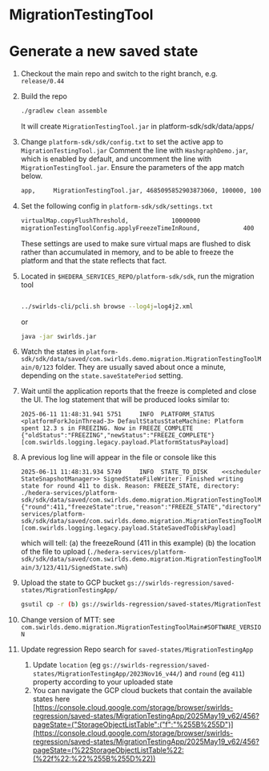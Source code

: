 # MigrationTestingTool

# Generate a new saved state

1. Checkout the main repo and switch to the right branch, e.g. `release/0.44`

2. Build the repo

   ```bash
   ./gradlew clean assemble
   ```

   It will create `MigrationTestingTool.jar` in platform-sdk/sdk/data/apps/

3. Change `platform-sdk/sdk/config.txt` to set the active app to `MigrationTestingTool.jar` Comment the line with `HashgraphDemo.jar`, which is enabled by default, and uncomment the line with `MigrationTestingTool.jar`. Ensure the parameters of the app match below.

   ```bash
   app,		MigrationTestingTool.jar, 4685095852903873060, 100000, 1000
   ```
4. Set the following config in `platform-sdk/sdk/settings.txt`

   ```bash
   virtualMap.copyFlushThreshold,            10000000
   migrationTestingToolConfig.applyFreezeTimeInRound,            400
   ```

   These settings are used to make sure virtual maps are flushed to disk rather than accumulated in memory, and to be able to freeze the platform and that the state reflects that fact.

5. Located in `$HEDERA_SERVICES_REPO/platform-sdk/sdk`, run the migration tool

   ```bash

   ../swirlds-cli/pcli.sh browse --log4j=log4j2.xml
   ```

   or

   ```bash
   java -jar swirlds.jar
   ```
6. Watch the states in `platform-sdk/sdk/data/saved/com.swirlds.demo.migration.MigrationTestingToolMain/0/123` folder. They are usually saved about once a minute, depending on the `state.saveStatePeriod` setting.
7. Wait until the application reports that the freeze is completed and close the UI.
   The log statement that will be produced looks similar to:

   ```
   2025-06-11 11:48:31.941 5751     INFO  PLATFORM_STATUS  <platformForkJoinThread-3> DefaultStatusStateMachine: Platform spent 12.3 s in FREEZING. Now in FREEZE_COMPLETE {"oldStatus":"FREEZING","newStatus":"FREEZE_COMPLETE"} [com.swirlds.logging.legacy.payload.PlatformStatusPayload]
   ```
8. A previous log line will appear in the file or console like this

   ```
   2025-06-11 11:48:31.934 5749     INFO  STATE_TO_DISK    <<scheduler StateSnapshotManager>> SignedStateFileWriter: Finished writing state for round 411 to disk. Reason: FREEZE_STATE, directory: ./hedera-services/platform-sdk/sdk/data/saved/com.swirlds.demo.migration.MigrationTestingToolMain/3/123/411 {"round":411,"freezeState":true,"reason":"FREEZE_STATE","directory":"file:./hedera-services/platform-sdk/sdk/data/saved/com.swirlds.demo.migration.MigrationTestingToolMain/3/123/411/"} [com.swirlds.logging.legacy.payload.StateSavedToDiskPayload]
   ```

   which will tell:
   (a) the freezeRound (411 in this example)
   (b) the location of the file to upload (`./hedera-services/platform-sdk/sdk/data/saved/com.swirlds.demo.migration.MigrationTestingToolMain/3/123/411/SignedState.swh`)

9. Upload the state to GCP bucket `gs://swirlds-regression/saved-states/MigrationTestingApp/`

   ```bash
   gsutil cp -r (b) gs://swirlds-regression/saved-states/MigrationTestingApp/2023Nov16_v44/
   ```
10. Change version of MTT: see `com.swirlds.demo.migration.MigrationTestingToolMain#SOFTWARE_VERSION`
11. Update regression Repo search for `saved-states/MigrationTestingApp`
    1. Update `location` (eg `gs://swirlds-regression/saved-states/MigrationTestingApp/2023Nov16_v44/`) and `round` (eg `411`) property according to your uploaded state
    2. You can navigate the GCP cloud buckets that contain the available states here [https://console.cloud.google.com/storage/browser/swirlds-regression/saved-states/MigrationTestingApp/2025May19_v62/456?pageState=("StorageObjectListTable":("f":"%255B%255D")](https://console.cloud.google.com/storage/browser/swirlds-regression/saved-states/MigrationTestingApp/2025May19_v62/456?pageState=(%22StorageObjectListTable%22:(%22f%22:%22%255B%255D%22))

